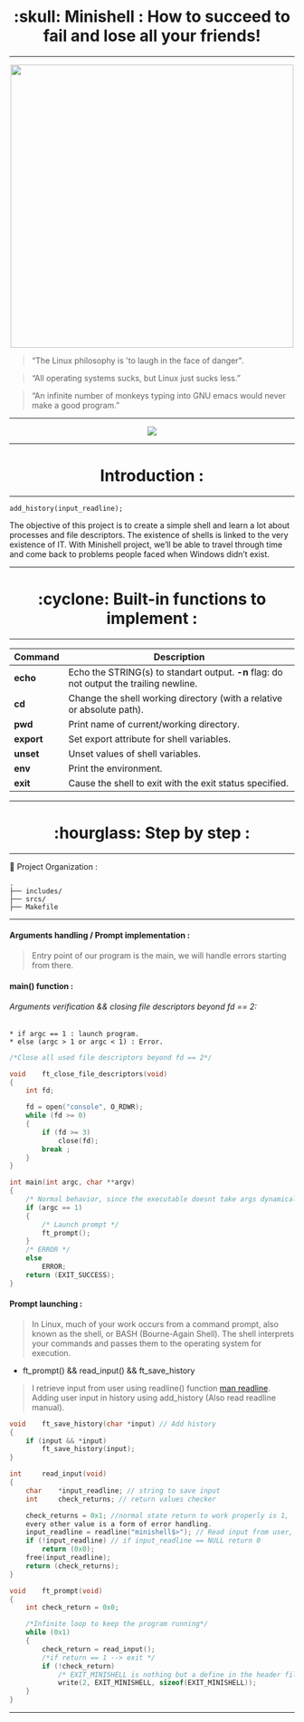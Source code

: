
<h1 align=center>
	<b> :skull:  Minishell : How to succeed to fail and lose all your friends!</b>
</h1>

---

</p>
<p align="center">
<img src="https://miro.medium.com/max/1000/1*VyyVo0PiByEqMMPUs4_QaQ.gif" width="500">
<p/>

> “The Linux philosophy is 'to laugh in the face of danger".

> “All operating systems sucks, but Linux just sucks less.”

>  “An infinite number of monkeys typing into GNU emacs would never make a good program.”

---

<div align=center>
<img src=https://github.com/ablaamim/Minishell/blob/master/img/minishellm.png />
</div>

---

<h1 align=center>
	<b>Introduction : </b>
</h1>

---
	add_history(input_readline);

The objective of this project is to create a simple shell and learn a lot about
processes and file descriptors.
The existence of shells is linked to the very existence of IT.
With Minishell project, we’ll be able to travel through time and come back to
problems people faced when Windows didn’t exist.

---

<h1 align=center>
	<b> :cyclone: Built-in functions to implement : </b>
</h1>


---

| Command | Description  |
|--- |--- |
| **echo** | Echo the STRING(s) to standart output. **-n** flag: do not output the trailing newline. |
| **cd** | Change the shell working directory	(with a relative or absolute path). |
| **pwd** | Print name of current/working directory. |
| **export** | Set export attribute for shell variables. |
| **unset** | Unset values of shell variables. |
| **env** | Print the environment. |
| **exit** | Cause the shell to exit with the exit status specified. |

---

<h1 align=center>
	<b> :hourglass:  Step by step : </b>
</h1>

---

:construction: Project Organization :

```
.
├── includes/
├── srcs/
├── Makefile
```
---

#### Arguments handling / Prompt implementation :

> Entry point of our program is the main, we will handle errors starting from there.

#### main() function :

###### Arguments verification && closing file descriptors beyond fd == 2:

	* if argc == 1 : launch program.
	* else (argc > 1 or argc < 1) : Error.

```c
/*Close all used file descriptors beyond fd == 2*/

void	ft_close_file_descriptors(void)
{
	int	fd;

	fd = open("console", O_RDWR);
	while (fd >= 0)
	{
		if (fd >= 3)
			close(fd);
		break ;
	}
}

int	main(int argc, char **argv)
{
	/* Normal behavior, since the executable doesnt take args dynamically */
	if (argc == 1)
	{
		/* Launch prompt */
		ft_prompt();
	}
	/* ERROR */
	else
		ERROR;
	return (EXIT_SUCCESS);
}
```
#### Prompt launching :

> In Linux, much of your work occurs from a command prompt, also known
as the shell, or BASH (Bourne-Again Shell). The shell interprets your
commands and passes them to the operating system for execution.

* ft_prompt() && read_input() && ft_save_history

> I retrieve input from user using readline() function [man readline](https://www.man7.org/linux/man-pages/man3/readline.3.html).
> Adding user input in history using add_history (Also read readline manual).

```c
void	ft_save_history(char *input) // Add history
{
	if (input && *input)
		ft_save_history(input);
}

int		read_input(void)
{
	char	*input_readline; // string to save input
	int		check_returns; // return values checker

	check_returns = 0x1; //normal state return to work properly is 1, 
	every other value is a form of error handling.
	input_readline = readline("minishell$>"); // Read input from user, save it as well && display a message prompt
	if (!input_readline) // if input_readline == NULL return 0
		return (0x0);
	free(input_readline);
	return (check_returns);
}

void	ft_prompt(void)
{
	int	check_return = 0x0;

	/*Infinite loop to keep the program running*/
	while (0x1)
	{
		check_return = read_input();
		/*if return == 1 --> exit */
		if (!check_return)
			/* EXIT_MINISHELL is nothing but a define in the header file*/
			write(2, EXIT_MINISHELL, sizeof(EXIT_MINISHELL));
	}
}

```

---
